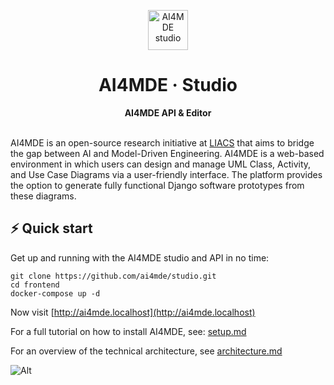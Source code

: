 <p align="center">
    <img
        src="https://avatars.githubusercontent.com/u/155311177"
        alt="AI4MDE studio"
        width="64"
    />
</p>

<h1 align="center">
  AI4MDE &middot; <b>Studio</b>
</h1>

<div align="center">
  <strong>AI4MDE API & Editor</strong>
</div>

<br/>

AI4MDE is an open-source research initiative at [LIACS](https://liacs.leidenuniv.nl/) that aims to bridge the gap between AI and Model-Driven Engineering. AI4MDE is a web-based environment in which users can design and manage UML Class, Activity, and Use Case Diagrams via a user-friendly interface. The platform provides the option to generate fully functional Django software prototypes from these diagrams.  

## ⚡️ Quick start
Get up and running with the AI4MDE studio and API in no time:

```
git clone https://github.com/ai4mde/studio.git
cd frontend
docker-compose up -d
```

Now visit [http://ai4mde.localhost](http://ai4mde.localhost)


For a full tutorial on how to install AI4MDE, see: [setup.md](/studio/docs/setup.md)

For an overview of the technical architecture, see [architecture.md](/studio/docs/architecture.md)
<br/>

![Alt](https://repobeats.axiom.co/api/embed/80709bf7ea933c8ce8605ee6e8136a5f9420dcd6.svg "Repobeats analytics image")
